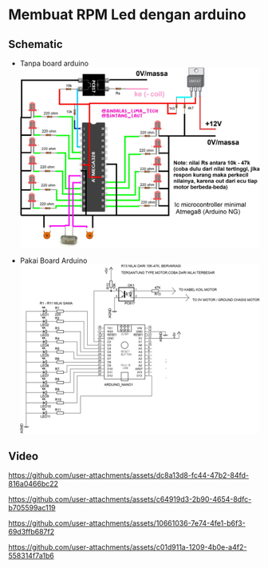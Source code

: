 # Membuat RPM Led dengan arduino


## Schematic
- Tanpa board arduino
![alt text](https://github.com/BintangLaut69/RPM-LED/blob/main/RPM%20LED.jpg?raw=true)

- Pakai Board Arduino
  ![alt text](https://github.com/BintangLaut69/RPM-LED/blob/main/rpm%20led%20arduino.jpg?raw=true)

## Video
https://github.com/user-attachments/assets/dc8a13d8-fc44-47b2-84fd-816a0466bc22

https://github.com/user-attachments/assets/c64919d3-2b90-4654-8dfc-b705599ac119

https://github.com/user-attachments/assets/10661036-7e74-4fe1-b6f3-69d3ffb687f2

https://github.com/user-attachments/assets/c01d911a-1209-4b0e-a4f2-558314f7a1b6

